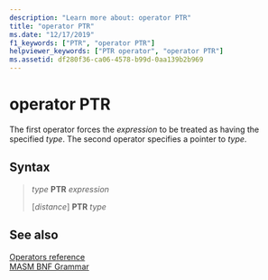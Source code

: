 ```yaml
---
description: "Learn more about: operator PTR"
title: "operator PTR"
ms.date: "12/17/2019"
f1_keywords: ["PTR", "operator PTR"]
helpviewer_keywords: ["PTR operator", "operator PTR"]
ms.assetid: df280f36-ca06-4578-b99d-0aa139b2b969
---
```

# operator PTR

The first operator forces the *expression* to be treated as having the specified *type*. The second operator specifies a pointer to *type*.

## Syntax

> *type* **PTR** *expression*
>
> \[*distance*] **PTR** *type*

## See also

[Operators reference](operators-reference.md)\
[MASM BNF Grammar](masm-bnf-grammar.md)
